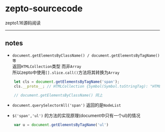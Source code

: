# zepto-sourcecode
zepto1.16源码阅读
**************************

## notes

- `document.getElementsByClassName() / document.getElementsByTagName()等` 	
	返回`HTMLCollection`类型 而非`Array`	 
	所以zepto中使用`[].slice.call()`方法将其转换为`Array`
			
```js
	let cls = document.getElementsByTagName('span');
	cls.__proto__; // HTMLCollection {Symbol(Symbol.toStringTag): "HTMLCollection", item: ƒ, namedItem: ƒ, constructor: ƒ, …}

	// document.getElementsByClassName() 同上
```

- `document.querySelectorAll('span')`
	返回的是`NodeList`

- `$('span','ul')` 的方法的实现原理(document中只有一个ul)的情况
```js
	var u = document.getElementsByTagName('ul')
	
```

